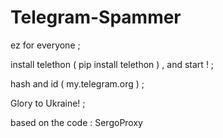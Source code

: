 # Telegram-Spammer
ez for everyone ; 
 
 install telethon ( pip install telethon ) , and start ! ;
 
 hash and id ( my.telegram.org ) ;
 
 Glory to Ukraine! ;
 
 based on the code : SergoProxy 
 
